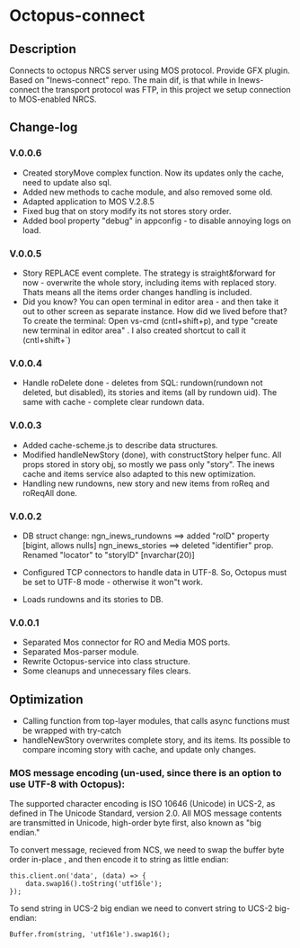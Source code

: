 
# Octopus-connect

## Description

Connects to octopus NRCS server using MOS protocol. Provide GFX plugin. Based on "Inews-connect" repo. The main dif, is that while in Inews-connect the transport protocol was FTP, in this project we setup connection to MOS-enabled NRCS.

## Change-log

### V.0.0.6

- Created storyMove complex function. Now its updates only the cache, need to update also sql.
- Added new methods to cache module, and also removed some old.
- Adapted application to MOS V.2.8.5 
- Fixed bug that on story modify its not stores story order.
- Added bool property "debug" in appconfig - to disable annoying logs on load.

### V.0.0.5

- Story REPLACE event complete. The strategy is straight&forward for now - overwrite the whole story, including items with replaced story. Thats means all the items order changes handling is included.
- Did you know? You can open terminal in editor area - and then take it out to other screen as separate instance. How did we lived before that?
To create the terminal: Open vs-cmd (cntl+shift+p), and type "create new terminal in editor area" . I also created shortcut to call it (cntl+shift+`)


### V.0.0.4

- Handle roDelete done - deletes from SQL: rundown(rundown not deleted, but disabled), its stories and items (all by rundown uid). The same with cache - complete clear rundown data.

### V.0.0.3

- Added cache-scheme.js to describe data structures.
- Modified handleNewStory (done), with constructStory helper func. All props stored in story obj, so mostly we pass only "story". The inews cache and items service also adapted to this new optimization. 
- Handling new rundowns, new story and new items from roReq and roReqAll done. 

### V.0.0.2

- DB struct change: 
ngn_inews_rundowns ==> added "roID" property [bigint, allows nulls]
ngn_inews_stories ==> deleted "identifier" prop. Renamed "locator" to "storyID" [nvarchar(20)]

- Configured TCP connectors to handle data in UTF-8. So, Octopus must be set to UTF-8 mode - otherwise it won"t work.
- Loads rundowns and its stories to DB. 


### V.0.0.1

- Separated Mos connector for RO and Media MOS ports. 
- Separated Mos-parser module.
- Rewrite Octopus-service into class structure.
- Some cleanups and unnecessary files clears.


## Optimization

- Calling function from top-layer modules, that calls async functions must be wrapped with try-catch
- handleNewStory overwrites complete story, and its items. Its possible to compare incoming story with cache, and update only changes. 

### MOS message encoding (un-used, since there is an option to use UTF-8 with Octopus):

The supported character encoding is ISO 10646 (Unicode) in UCS-2, as defined in The Unicode Standard, version 2.0. All MOS message contents are transmitted in Unicode, high-order byte first, also known as "big endian."

To convert message, recieved from NCS, we need to swap the buffer byte order in-place , and then encode it to string as little endian:

```
this.client.on('data', (data) => {
    data.swap16().toString('utf16le');
});
```

To send string in UCS-2 big endian we need to convert string to UCS-2 big-endian:

```
Buffer.from(string, 'utf16le').swap16();
```